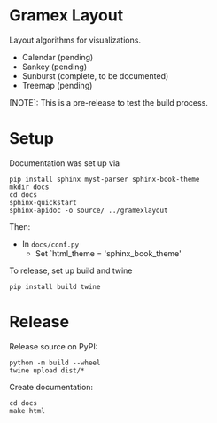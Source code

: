 # Gramex Layout

Layout algorithms for visualizations.

- Calendar (pending)
- Sankey (pending)
- Sunburst (complete, to be documented)
- Treemap (pending)

[NOTE]: This is a pre-release to test the build process.


# Setup

Documentation was set up via

```shell
pip install sphinx myst-parser sphinx-book-theme
mkdir docs
cd docs
sphinx-quickstart
sphinx-apidoc -o source/ ../gramexlayout
```

Then:

- In `docs/conf.py`
  - Set `html_theme = 'sphinx_book_theme'

To release, set up build and twine

```shell
pip install build twine
```

# Release

Release source on PyPI:

```shell
python -m build --wheel
twine upload dist/*
```

Create documentation:

```shell
cd docs
make html
```
